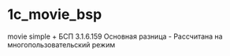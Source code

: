 # 1c_movie_bsp

movie simple + БСП 3.1.6.159
Основная разница - Рассчитана на многопользовательский режим

